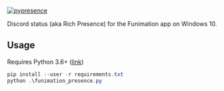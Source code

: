 
[![pypresence](https://img.shields.io/badge/using-pypresence-00bb88.svg?style=for-the-badge&logo=discord&logoWidth=20)](https://github.com/qwertyquerty/pypresence)


Discord status (aka Rich Presence) for the Funimation app on Windows 10.


## Usage
Requires Python 3.6+ ([link](https://www.python.org/downloads/release/python-370/))
```powershell
pip install --user -r requirements.txt
python .\funimation_presence.py
```
